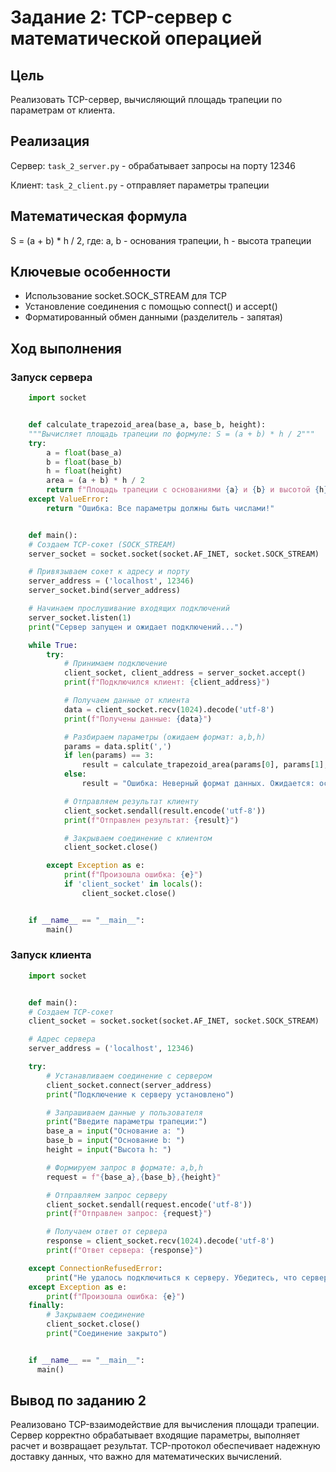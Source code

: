 # Задание 2: TCP-сервер с математической операцией
## Цель
Реализовать TCP-сервер, вычисляющий площадь трапеции по параметрам от клиента.

## Реализация
Сервер: `task_2_server.py` - обрабатывает запросы на порту 12346

Клиент: `task_2_client.py` - отправляет параметры трапеции

## Математическая формула
S = (a + b) * h / 2, где:
a, b - основания трапеции,
h - высота трапеции

## Ключевые особенности
- Использование socket.SOCK_STREAM для TCP
- Установление соединения с помощью connect() и accept()
- Форматированный обмен данными (разделитель - запятая)

## Ход выполнения
### Запуск сервера
```python
    import socket


    def calculate_trapezoid_area(base_a, base_b, height):
    """Вычисляет площадь трапеции по формуле: S = (a + b) * h / 2"""
    try:
        a = float(base_a)
        b = float(base_b)
        h = float(height)
        area = (a + b) * h / 2
        return f"Площадь трапеции с основаниями {a} и {b} и высотой {h} равна: {area:.2f}"
    except ValueError:
        return "Ошибка: Все параметры должны быть числами!"


    def main():
    # Создаем TCP-сокет (SOCK_STREAM)
    server_socket = socket.socket(socket.AF_INET, socket.SOCK_STREAM)

    # Привязываем сокет к адресу и порту
    server_address = ('localhost', 12346)
    server_socket.bind(server_address)

    # Начинаем прослушивание входящих подключений
    server_socket.listen(1)
    print("Сервер запущен и ожидает подключений...")

    while True:
        try:
            # Принимаем подключение
            client_socket, client_address = server_socket.accept()
            print(f"Подключился клиент: {client_address}")

            # Получаем данные от клиента
            data = client_socket.recv(1024).decode('utf-8')
            print(f"Получены данные: {data}")

            # Разбираем параметры (ожидаем формат: a,b,h)
            params = data.split(',')
            if len(params) == 3:
                result = calculate_trapezoid_area(params[0], params[1], params[2])
            else:
                result = "Ошибка: Неверный формат данных. Ожидается: основание1,основание2,высота"

            # Отправляем результат клиенту
            client_socket.sendall(result.encode('utf-8'))
            print(f"Отправлен результат: {result}")

            # Закрываем соединение с клиентом
            client_socket.close()

        except Exception as e:
            print(f"Произошла ошибка: {e}")
            if 'client_socket' in locals():
                client_socket.close()


    if __name__ == "__main__":
        main()
```
### Запуск клиента
```python
    import socket


    def main():
    # Создаем TCP-сокет
    client_socket = socket.socket(socket.AF_INET, socket.SOCK_STREAM)

    # Адрес сервера
    server_address = ('localhost', 12346)

    try:
        # Устанавливаем соединение с сервером
        client_socket.connect(server_address)
        print("Подключение к серверу установлено")

        # Запрашиваем данные у пользователя
        print("Введите параметры трапеции:")
        base_a = input("Основание a: ")
        base_b = input("Основание b: ")
        height = input("Высота h: ")

        # Формируем запрос в формате: a,b,h
        request = f"{base_a},{base_b},{height}"

        # Отправляем запрос серверу
        client_socket.sendall(request.encode('utf-8'))
        print(f"Отправлен запрос: {request}")

        # Получаем ответ от сервера
        response = client_socket.recv(1024).decode('utf-8')
        print(f"Ответ сервера: {response}")

    except ConnectionRefusedError:
        print("Не удалось подключиться к серверу. Убедитесь, что сервер запущен.")
    except Exception as e:
        print(f"Произошла ошибка: {e}")
    finally:
        # Закрываем соединение
        client_socket.close()
        print("Соединение закрыто")


    if __name__ == "__main__":
      main()
```
## Вывод по заданию 2
Реализовано TCP-взаимодействие для вычисления площади трапеции. Сервер корректно обрабатывает входящие параметры, выполняет расчет и возвращает результат. TCP-протокол обеспечивает надежную доставку данных, что важно для математических вычислений.
